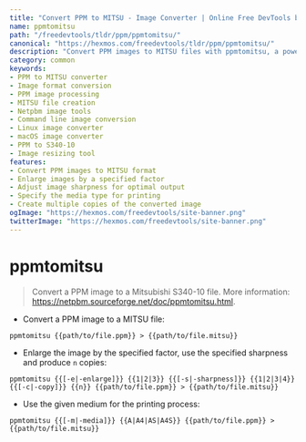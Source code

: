 ```yaml
---
title: "Convert PPM to MITSU - Image Converter | Online Free DevTools by Hexmos"
name: ppmtomitsu
path: "/freedevtools/tldr/ppm/ppmtomitsu/"
canonical: "https://hexmos.com/freedevtools/tldr/ppm/ppmtomitsu/"
description: "Convert PPM images to MITSU files with ppmtomitsu, a powerful image converter. Resize images, adjust sharpness, and specify media types. Free online tool, no registration required."
category: common
keywords:
- PPM to MITSU converter
- Image format conversion
- PPM image processing
- MITSU file creation
- Netpbm image tools
- Command line image conversion
- Linux image converter
- macOS image converter
- PPM to S340-10
- Image resizing tool
features:
- Convert PPM images to MITSU format
- Enlarge images by a specified factor
- Adjust image sharpness for optimal output
- Specify the media type for printing
- Create multiple copies of the converted image
ogImage: "https://hexmos.com/freedevtools/site-banner.png"
twitterImage: "https://hexmos.com/freedevtools/site-banner.png"
---
```


# ppmtomitsu

> Convert a PPM image to a Mitsubishi S340-10 file.
> More information: <https://netpbm.sourceforge.net/doc/ppmtomitsu.html>.

- Convert a PPM image to a MITSU file:

`ppmtomitsu {{path/to/file.ppm}} > {{path/to/file.mitsu}}`

- Enlarge the image by the specified factor, use the specified sharpness and produce `n` copies:

`ppmtomitsu {{[-e|-enlarge]}} {{1|2|3}} {{[-s|-sharpness]}} {{1|2|3|4}} {{[-c|-copy]}} {{n}} {{path/to/file.ppm}} > {{path/to/file.mitsu}}`

- Use the given medium for the printing process:

`ppmtomitsu {{[-m|-media]}} {{A|A4|AS|A4S}} {{path/to/file.ppm}} > {{path/to/file.mitsu}}`
